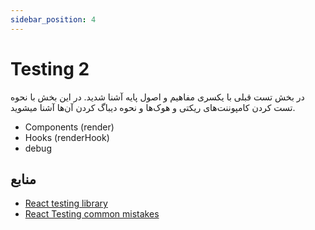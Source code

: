 ```yaml
---
sidebar_position: 4
---
```


# Testing 2

در بخش تست قبلی با یکسری مفاهیم و اصول پایه آشنا شدید. در این بخش با نحوه تست کردن کامپوننت‌های ریکتی و هوک‌ها و نحوه دیباگ کردن آن‌ها آشنا میشوید.

- Components (render)
- Hooks (renderHook)
- debug

## منابع
- [React testing library](https://testing-library.com/docs/react-testing-library/intro)
- [React Testing common mistakes](https://kentcdodds.com/blog/common-mistakes-with-react-testing-library)